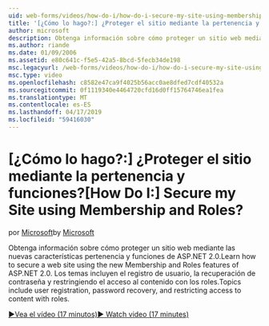 ```yaml
---
uid: web-forms/videos/how-do-i/how-do-i-secure-my-site-using-membership-and-roles
title: '[¿Cómo lo hago?:] ¿Proteger el sitio mediante la pertenencia y funciones? | Microsoft Docs'
author: microsoft
description: Obtenga información sobre cómo proteger un sitio web mediante las nuevas características pertenencia y funciones de ASP.NET 2.0. Los temas incluyen el registro de usuario, la recuperación de contraseña y restricti...
ms.author: riande
ms.date: 01/09/2006
ms.assetid: e80c641c-f5e5-42a5-8bcd-5fecb34de198
msc.legacyurl: /web-forms/videos/how-do-i/how-do-i-secure-my-site-using-membership-and-roles
msc.type: video
ms.openlocfilehash: c8582e47ca9f4025b56acc0ae8dfed7cdf40532a
ms.sourcegitcommit: 0f1119340e4464720cfd16d0ff15764746ea1fea
ms.translationtype: MT
ms.contentlocale: es-ES
ms.lasthandoff: 04/17/2019
ms.locfileid: "59416030"
---
```

# <a name="how-do-i-secure-my-site-using-membership-and-roles"></a><span data-ttu-id="c1d71-105">[¿Cómo lo hago?:] ¿Proteger el sitio mediante la pertenencia y funciones?</span><span class="sxs-lookup"><span data-stu-id="c1d71-105">[How Do I:] Secure my Site using Membership and Roles?</span></span>

<span data-ttu-id="c1d71-106">por [Microsoft](https://github.com/microsoft)</span><span class="sxs-lookup"><span data-stu-id="c1d71-106">by [Microsoft](https://github.com/microsoft)</span></span>

<span data-ttu-id="c1d71-107">Obtenga información sobre cómo proteger un sitio web mediante las nuevas características pertenencia y funciones de ASP.NET 2.0.</span><span class="sxs-lookup"><span data-stu-id="c1d71-107">Learn how to secure a web site using the new Membership and Roles features of ASP.NET 2.0.</span></span> <span data-ttu-id="c1d71-108">Los temas incluyen el registro de usuario, la recuperación de contraseña y restringiendo el acceso al contenido con los roles.</span><span class="sxs-lookup"><span data-stu-id="c1d71-108">Topics include user registration, password recovery, and restricting access to content with roles.</span></span>

[<span data-ttu-id="c1d71-109">&#9654;Vea el vídeo (17 minutos)</span><span class="sxs-lookup"><span data-stu-id="c1d71-109">&#9654; Watch video (17 minutes)</span></span>](https://channel9.msdn.com/Blogs/ASP-NET-Site-Videos/how-do-i-secure-my-site-using-membership-and-roles)
